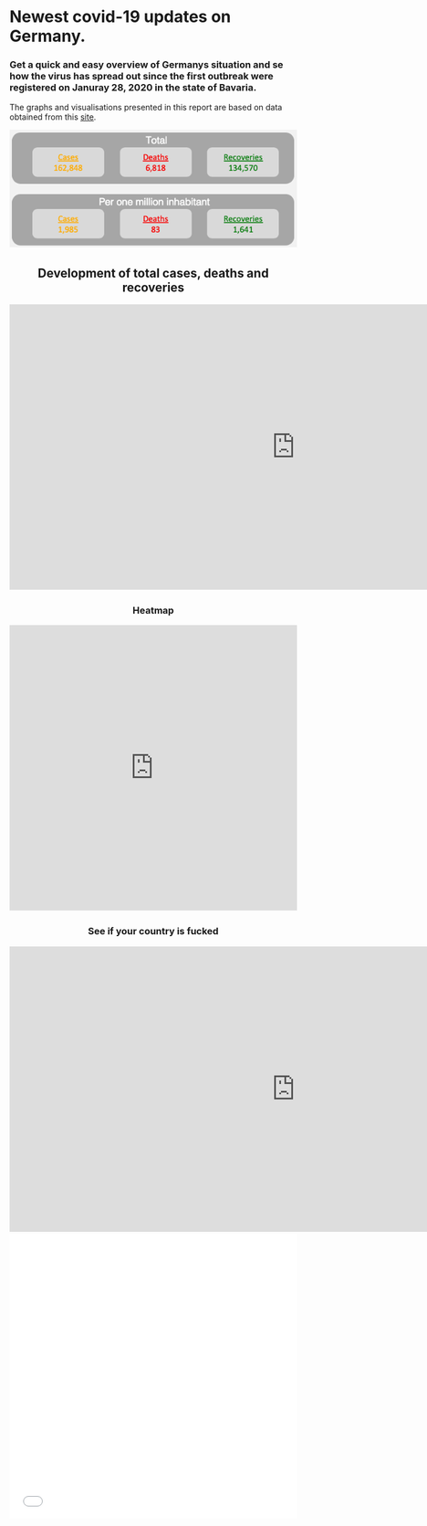 # Newest covid-19 updates on Germany.

### Get a quick and easy overview of Germanys situation and se how the virus has spread out since the first outbreak were registered on Januray 28, 2020 in the state of Bavaria. 
The graphs and visualisations presented in this report are based on data obtained from this [site](https://www.kaggle.com/headsortails/covid19-tracking-germany?fbclid=IwAR2ouNxb53Z-Mk4emTUpdZog9Uhm02krlCW0yC4woPArAbeF2lt5HyraS-4#covid_de.csv).

<p align="center">
  <img width="700" src="BAN1.png">
</p>

<h2 align="center">
Development of total cases, deaths and recoveries
</h2>
<iframe src="https://theisgregersen.github.io/Covid-19-DE/oversigtbyday.html" sandbox="allow-same-origin allow-scripts" width="1000" height="500" scrolling="no" seamless="seamless" frameborder="0"> </iframe>

<h3 align="center">
Heatmap 
</h3>
<iframe src="https://theisgregersen.github.io/Covid-19-DE/heatmap_DE.html" sandbox="allow-same-origin allow-scripts" width="100%" height="500" scrolling="no" seamless="seamless" frameborder="0"> </iframe>

<h3 align="center">
See if your country is fucked
</h3>
<iframe src="https://theisgregersen.github.io/Covid-19-DE/test1234.html" sandbox="allow-same-origin allow-scripts" width="1000" height="500" scrolling="no" seamless="seamless" frameborder="0"> </iframe>



<iframe src="/CasesPer100K.html" sandbox="allow-same-origin allow-scripts" width="100%" height="500" scrolling="no" seamless="seamless" frameborder="0"> </iframe>
